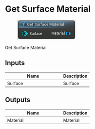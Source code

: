 # Get Surface Material

<div align="left" data-full-width="false">

<figure><img src="../../../api/Surface/Get_Surface_Material.png" alt=""><figcaption></figcaption></figure>

</div>

Get Surface Material

## Inputs

<table><thead><tr><th width="170">Name</th><th>Description</th></tr></thead><tbody><tr><td>Surface</td><td>Surface</td></tr></tbody></table>

## Outputs

<table><thead><tr><th width="170">Name</th><th>Description</th></tr></thead><tbody><tr><td>Material</td><td>Material</td></tr></tbody></table>
